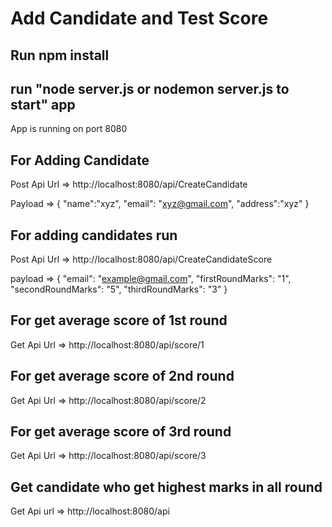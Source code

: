 # Add Candidate and Test Score 

## Run npm install

## run "node server.js or nodemon server.js to start" app

App is running on port 8080

## For Adding Candidate

Post Api
Url => http://localhost:8080/api/CreateCandidate

Payload => {
                "name":"xyz",
                "email": "xyz@gmail.com",
                "address":"xyz"
            }


## For adding candidates run 

Post Api
Url => http://localhost:8080/api/CreateCandidateScore

payload => {
                "email": "example@gmail.com",
                "firstRoundMarks": "1",
                "secondRoundMarks": "5",
                "thirdRoundMarks": "3"
            }


## For get average score of 1st round

Get Api
Url => http://localhost:8080/api/score/1

## For get average score of 2nd round

Get Api
Url => http://localhost:8080/api/score/2

## For get average score of 3rd round

Get Api
Url => http://localhost:8080/api/score/3

## Get candidate who get highest marks in all round

Get Api
url => http://localhost:8080/api